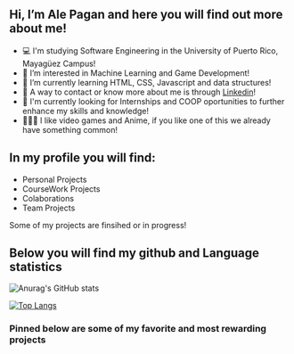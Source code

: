 ## Hi, I’m Ale Pagan and here you will find out more about me!
- 💻 I'm studying Software Engineering in the University of Puerto Rico, Mayagüez Campus!
- 🙂 I’m interested in Machine Learning and Game Development!
- 👀 I’m currently learning HTML, CSS, Javascript and data structures!
- 👋 A way to contact or know more about me is through [Linkedin](https://www.linkedin.com/in/ale-pagan/)!
- 🔎 I'm currently looking for Internships and COOP oportunities to further enhance my skills and knowledge! 
- 👨🏼‍💻 I like video games and Anime, if you like one of this we already have something common!

## In my profile you will find:
- Personal Projects
- CourseWork Projects
- Colaborations 
- Team Projects

Some of my projects are finsihed or in progress!

## Below you will find my github and Language statistics

![Anurag's GitHub stats](https://github-readme-stats.vercel.app/api?username=print-Eruki&count_private=true&show_icons=true&theme=synthwave)

[![Top Langs](https://github-readme-stats.vercel.app/api/top-langs/?username=print-Eruki&layout=compact&hide=makefile,qml)](https://github.com/anuraghazra/github-readme-stats)

### Pinned below are some of my favorite and most rewarding projects

<!---
print-Eruki/print-Eruki is a ✨ special ✨ repository because its `README.md` (this file) appears on your GitHub profile.
You can click the Preview link to take a look at your changes.
--->
